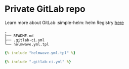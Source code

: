 # Private GitLab repo 

Learn more about GitLab :simple-helm: helm Registry [here](https://docs.gitlab.com/ee/user/packages/helm_repository/)

```shell
.
├── README.md
├── .gitlab-ci.yml
└── helmwave.yml.tpl
```

```yaml title="helmwave.yml.tpl"
{% include "helmwave.yml.tpl" %}
```


```yaml title=".gitlab-ci.yml"
{% include ".gitlab-ci.yml" %}
```
